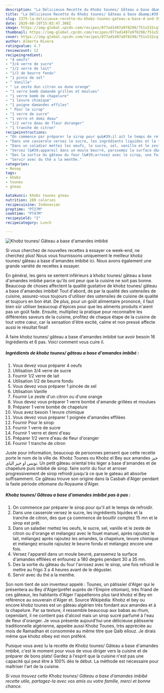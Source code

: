 ```yaml
---
description: "La Délicieuse Recette du Khobz tounes/ Gâteau a base d&amp;#39;amandes imbibé"
title: "La Délicieuse Recette du Khobz tounes/ Gâteau a base d&amp;#39;amandes imbibé"
slug: 2375-la-delicieuse-recette-du-khobz-tounes-gateau-a-base-d-and-39-amandes-imbibe
date: 2020-08-10T15:03:47.308Z
image: https://img-global.cpcdn.com/recipes/077ad1497a9f8298/751x532cq70/khobz-tounes-gateau-a-base-damandes-imbibe-photo-principale-de-la-recette.jpg
thumbnail: https://img-global.cpcdn.com/recipes/077ad1497a9f8298/751x532cq70/khobz-tounes-gateau-a-base-damandes-imbibe-photo-principale-de-la-recette.jpg
cover: https://img-global.cpcdn.com/recipes/077ad1497a9f8298/751x532cq70/khobz-tounes-gateau-a-base-damandes-imbibe-photo-principale-de-la-recette.jpg
author: Alberta Rivera
ratingvalue: 4.7
reviewcount: 12
recipeingredient:
- "4 oeufs"
- "3/4 verre de sucre"
- "1/2 verre de lait"
- "1/2 de beurre fondu"
- "1 pince de sel"
- " Vanille"
- " Le zeste dun citron ou dune orange"
- "1 verre bomb damande grilles et moulues"
- "1 verre bomb de chapelure"
- "1 levure chimique"
- "1 poigne damandes effiles"
- " Pour le sirop"
- "1 verre de sucre"
- "1 verre et demi deau"
- "1/2 verre deau de fleur doranger"
- "1 tranche de citron"
recipeinstructions:
- "On commence par préparer le sirop pour qu&#39;il ait le temps de refroidir."
- "Dans une casserole versez le sucre, les ingrédients liquides et la tranche de citron, des que ça commence de bouillir comptez 15 mn et le sirop est prêt."
- "Dans un saladier mettez les oeufs, le sucre, sel, vanille et le zeste de citron ou d&#39;orange et mélangez avec le fouet manuel, après rajoutez le lait, mélangez après rajoutez les amandes, la chapelure, levure chimique et mélangez ensuite rajoutez le beurre fondu et mélangez encore une fois."
- "Versez l&#39;appareil dans un moule beurré, parssemez la surface d&#39;amandes effilées et enfounez a 180 degrés pendant 30 a 35 mn."
- "Des la sortie du gâteau du four l&#39;arrosez avec le sirop, une fois refroidi le mettre au frigo 3 a 4 heures avant de le déguster."
- "Servir avec du thé a la menthe."
categories:
- Resep
tags:
- khobz
- tounes
- gteau

katakunci: khobz tounes gteau 
nutrition: 289 calories
recipecuisine: Indonesian
preptime: "PT27M"
cooktime: "PT47M"
recipeyield: "2"
recipecategory: Lunch

---
```



![Khobz tounes/ Gâteau a base d&#39;amandes imbibé](https://img-global.cpcdn.com/recipes/077ad1497a9f8298/751x532cq70/khobz-tounes-gateau-a-base-damandes-imbibe-photo-principale-de-la-recette.jpg)

Si vous cherchez de nouvelles recettes à essayer ce week-end, ne cherchez plus! Nous vous fournissons uniquement le meilleur khobz tounes/ gâteau a base d&#39;amandes imbibé ici. Nous avons également une grande variété de recettes à essayer.

En général, les gens se sentent inférieurs à khobz tounes/ gâteau a base d&#39;amandes imbibé parce qu'ils ont peur que la cuisine ne soit pas bonne. Beaucoup de choses affectent la qualité gustative de khobz tounes/ gâteau a base d&#39;amandes imbibé! Tout d'abord, de par la qualité des ustensiles de cuisine, assurez-vous toujours d'utiliser des ustensiles de cuisine de qualité et toujours en bon état. De plus, pour un goût alimentaire prononcé, il faut bien sûr utiliser beaucoup d'épices pour que les aliments produits n'aient pas un goût fade. Ensuite, multipliez la pratique pour reconnaître les différentes saveurs de la cuisine, profitez de chaque étape de la cuisine de tout votre cœur, car la sensation d'être excité, calme et non pressé affecte aussi le résultat final!

<!--inarticleads1-->

À faire khobz tounes/ gâteau a base d&#39;amandes imbibé tue avoir besoin 16 Ingrédients et 6 pas. Voici comment vous cuire il.

##### Ingrédients de khobz tounes/ gâteau a base d&#39;amandes imbibé :

1. Vous devez vous préparer 4 oeufs
1. Utilisation 3/4 verre de sucre
1. Fournir 1/2 verre de lait
1. Utilisation 1/2 de beurre fondu
1. Vous devez vous préparer 1 pincée de sel
1. Utilisation  Vanille
1. Fournir  Le zeste d&#39;un citron ou d&#39;une orange
1. Vous devez vous préparer 1 verre bombé d&#39;amande grillées et moulues
1. Préparer 1 verre bombé de chapelure
1. Vous avez besoin 1 levure chimique
1. Vous devez vous préparer 1 poignée d&#39;amandes effilées
1. Fournir  Pour le sirop:
1. Fournir 1 verre de sucre
1. Fournir 1 verre et demi d&#39;eau
1. Préparer 1/2 verre d&#39;eau de fleur d&#39;oranger
1. Fournir 1 tranche de citron


Juste pour information, beaucoup de personnes pensent que cette recette porte le nom de la ville de. Khobz Tounes ou Khobz el Bey aux amandes خبز تونس او خبز الباي. Un petit gâteau oriental très léger a base d&#39;amandes et de chapelure puis imbibé de sirop. faire sortir du four et arroser progressivement de sirop refroidi jusqu&#39;à ce que le gateau ait absorbe suffisamment. Ce gâteau trouve son origine dans la Casbah d&#39;Alger pendant la faste période ottomane du Royaume d&#39;Alger. 

<!--inarticleads2-->

##### Khobz tounes/ Gâteau a base d&#39;amandes imbibé pas à pas :

1. On commence par préparer le sirop pour qu&#39;il ait le temps de refroidir.
1. Dans une casserole versez le sucre, les ingrédients liquides et la tranche de citron, des que ça commence de bouillir comptez 15 mn et le sirop est prêt.
1. Dans un saladier mettez les oeufs, le sucre, sel, vanille et le zeste de citron ou d&#39;orange et mélangez avec le fouet manuel, après rajoutez le lait, mélangez après rajoutez les amandes, la chapelure, levure chimique et mélangez ensuite rajoutez le beurre fondu et mélangez encore une fois.
1. Versez l&#39;appareil dans un moule beurré, parssemez la surface d&#39;amandes effilées et enfounez a 180 degrés pendant 30 a 35 mn.
1. Des la sortie du gâteau du four l&#39;arrosez avec le sirop, une fois refroidi le mettre au frigo 3 a 4 heures avant de le déguster.
1. Servir avec du thé a la menthe.


Son nom tient de son inventeur appelé : Tounes, un pâtissier d&#39;Alger qui le présentera au Bey d&#39;Alger(préfet auprès de l&#39;Empire ottoman), très friand de ces gâteaux, les habitants d&#39;Alger l&#39;appellerons plus tard khobz el Bey en référence au souverain d&#39;Alger et. Source Wikipédia: Khobz el bey ou encore khobz tounes est un gâteau algérien très fondant aux amandes et à la chapelure. Par sa texture, il ressemble beaucoup aux babas au rhum, cependant, il ne contient pas d&#39;alcool mais un sirop sucré parfumé à l&#39;eau de fleur d&#39;oranger. Je vous présente aujourd&#39;hui une délicieuse pâtisserie traditionnelle algérienne, appelée aussi Khobz Tounes, très appréciée au mois de Ramadhan et consommée au même titre que Qalb ellouz. Je dirais même que khobz elbey est mon préféré. 

<!--inarticleads1-->

<p>
Puisque vous avez lu la recette de Khobz tounes/ Gâteau a base d&#39;amandes imbibé, c'est le moment pour vous de vous diriger vers la cuisine et de préparer de bons plats! Gardez à l'esprit que la cuisine n'est pas une capacité qui peut être à 100% dès le début. La méthode est nécessaire pour maîtriser l'art de la cuisine.
</p>

<p>
<i>Si vous trouvez cette Khobz tounes/ Gâteau a base d&#39;amandes imbibé recette utile, partagez-la avec vos amis ou votre famille, merci et bonne chance.</i>
</p>

